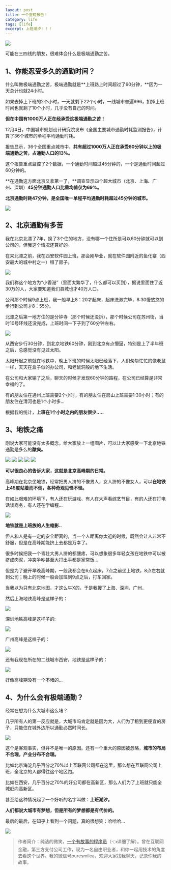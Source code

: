 ```yaml
---
layout: post
title: 一个重磅报告！
category: life
tags: [life]
excerpt: 上班潮汐！！！
---
```


![](http://favorites.ren/assets/images/2020/it/zhongbang/zhongbang01.jpg) 

可能在三四线的朋友，很难体会什么是极端通勤之苦。

## 1、你能忍受多久的通勤时间？

什么叫做极端通勤之苦，极端通勤就是**上班路上时间超过了60分钟，**因为一天总计也就24小时。

如果去掉上下班的2个小时，一天就剩下22个小时，一线城市普遍996，扣掉上班时间也就剩了10个小时，几乎没有自己的时间。

**但在中国有1000万人正在经承受这极端通勤之苦！**

12月4日，中国城市规划设计研究院发布《全国主要城市通勤时耗监测报告》，计算了36个城市的单程平均通勤时耗。

报告显示，36个全国重点城市中，**共有超过1000万人正在承受60分钟以上的极端通勤之苦，占通勤人口的13%。**

这个报告重点监控了2个数据，一个通勤时间超过45分钟的，一个是通勤时间超过60分钟的。

**在通勤这方面北京又拿第一了，**调查显示四个超大城市（北京、上海、广州、深圳）**45分钟通勤人口比重均值仅为69%。**

**北京通勤时耗47分钟，是全国唯一单程平均通勤时耗超过45分钟的城市。**

![](http://favorites.ren/assets/images/2020/it/zhongbang/zhongbang02.jpg) 

## 2、北京通勤有多苦

我在北京北漂了7年，换了3个住的地方，没有哪一个住所是可以60分钟就可以到公司的，但我这个情况还算好的。

在来北漂之前，我在西安软件园上班，那会刚毕业，就在软件园附近的鱼化寨（西安最大的城中村之一）租了房子。

![](http://favorites.ren/assets/images/2020/it/zhongbang/zhongbang03.jpg) 

我们称这个地方为“小香港”（里面太繁华了，什么都可以买到），据说里面住了近30万的人，大家要知道我们县城也才40万人口。

公司那个时候9点上班，我一般早上8：20才起床，起床洗漱完毕，8:30慢悠悠的步行到公司才8：55分。

北漂之后第一地方住的是分钟寺（那个时候还没拆），那个时候公司在苏州街，当时10号环线还没完成，上班时间一下子到了60分钟左右。

![](http://favorites.ren/assets/images/2020/it/zhongbang/zhongbang04.jpg) 

从西安步行30分钟，到北京地铁60分钟，刚到北京有点懵逼，特别是上了半年班之后，总感觉没有见过太阳。

太阳升起之前就在地铁中，晚上下班的时候太阳已经落下，人们匆匆忙忙的像老鼠一样，天天在盒子似的办公司，和老鼠洞般的地下生活。

在公司和大家输了之后，聊天的时候才发现60分钟的路程，在公司已经算是非常幸福的了。

有的朋友住在通州上班需要2个小时，有的朋友住在房山上班需要1:30小时；有的朋友住在清河也是1个小时多...

根据我的统计，**上班在1个小时之内的朋友很少.....**

## 3、地铁之痛

刚说大家可能没有太多概念，给大家放上一组图片，可以让大家感受一下北京地铁通勤是多么的**酸爽。**

![](http://favorites.ren/assets/images/2020/it/zhongbang/zhongbang05.jpg) 
![](http://favorites.ren/assets/images/2020/it/zhongbang/zhongbang06.jpg) 
![](http://favorites.ren/assets/images/2020/it/zhongbang/zhongbang07.jpg) 
![](http://favorites.ren/assets/images/2020/it/zhongbang/zhongbang08.jpg) 
![](http://favorites.ren/assets/images/2020/it/zhongbang/zhongbang09.jpg) 

**可以很良心的告诉大家，这就是北京高峰期的日常。**

高峰期在北京坐地铁，经常把男人挤的不像男人，女人挤的不像女人，可以**在地铁上45度站着而不倒，各种奇观见怪不怪。**

在如此艰难的环境下，有人还在玩游戏、有人在大声看综艺节目，有的人还在打电话谈商务，有人还在学编程...

![](http://favorites.ren/assets/images/2020/it/zhongbang/zhongbang10.jpg) 

**地铁就是上班族的人生缩影..**

但人和人是有一定的安全距离的，当一个人距离你太近的时候，既然会让人非常不舒服，但是在高峰期能挤上去都是万幸了。

很多时候把我一个青壮大男人挤的都腰疼，可以想象很多年轻女孩在地铁中可以被挤成肉泥，冲突争吵甚至大打出手都是家常饭...

但是为了避开早晚高峰期，一般我都会在6点起床，7点之前坐上地铁，8点左右就到公司；晚上的时候一般会加班到9点之后，打车回家。

当我以为只有北京地图，才这么牛X的，于是我搜了上海、深圳、广州..

然后上海地铁高峰是这样子的：

![](http://favorites.ren/assets/images/2020/it/zhongbang/zhongbang11.jpg) 

深圳地铁高峰是这样子的:

![](http://favorites.ren/assets/images/2020/it/zhongbang/zhongbang12.jpg) 

广州高峰是这样子的：

![](http://favorites.ren/assets/images/2020/it/zhongbang/zhongbang13.jpg) 

还有我现在所在的二线城市西安，地铁是这样子的：

![](http://favorites.ren/assets/images/2020/it/zhongbang/zhongbang14.jpg) 

好像高峰期没有一个不堵的...

## 4、为什么会有极端通勤？

经常在想为什么大城市这么堵？

几乎所有人的第一反应就是，大城市吗肯定就是因为大，人们为了租到更便宜的房子，只能住在城外边所以通勤必然时间长。

![](http://favorites.ren/assets/images/2020/it/zhongbang/zhongbang15.jpg) 

这个是客观事实，但并不是唯一的原因。还有一个重大的原因被忽略，**城市的布局不合理，产业分布不合理。**

比如北京海淀几乎百分之70%以上互联网公司都在这里，那么想在互联网公司上班，全北京的人都得往这个地区跑。

比如在西安，几乎百分之70%的好公司都在高新区，那么人们为了上班就只能全城赶向高新区。

甚至给这种情况起了一个好听的名字叫做：**上班潮汐。**

**人们都说大城市有梦想，但是所有的梦想都是有代价的。**

最后的最后，在知乎上看到一个问题，真的很想笑：哈哈哈...

![](http://favorites.ren/assets/images/2020/it/zhongbang/zhongbang16.jpg) 

>作者简介：纯洁的微笑，[一个有故事的程序员](https://mp.weixin.qq.com/s/bPk_-DcGF_7lTDoR1pKqVg)（👈详细了解）。曾在互联网金融，第三方支付公司工作，现为一名自由职业者，和你一起用技术的角度去看这个世界。我的微信号puresmilea，欢迎大家找我聊天，记录你我的故事。